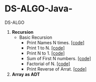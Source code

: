 # DS-ALGO-Java-
DS-ALGO

1. **Recursion**
     - Basic Recursion
	    - Print Names N times. [[code]](https://github.com/anchitbhuhan/DS-ALGO-Java-/blob/main/Recursion/printNtimes.cpp)
	    - Print 1 to N. [[code]](https://github.com/anchitbhuhan/DS-ALGO-Java-/blob/main/Recursion/OnetoN.cpp)
	    - Print N to 1. [[code]](https://github.com/anchitbhuhan/DS-ALGO-Java-/blob/main/Recursion/printNtimes.cpp)
	    - Sum of First N numbers. [[code]](https://github.com/anchitbhuhan/DS-ALGO-Java-/tree/main/Recursion)
	    - Factorial of N. [[code]](https://github.com/anchitbhuhan/DS-ALGO-Java-/blob/main/Recursion/Factorial.cpp)
	    - Print Reverse of Arrat. [[code]](https://github.com/anchitbhuhan/DS-ALGO-Java-/blob/main/Recursion/PrintReverse.cpp)
2. **Array as ADT**
